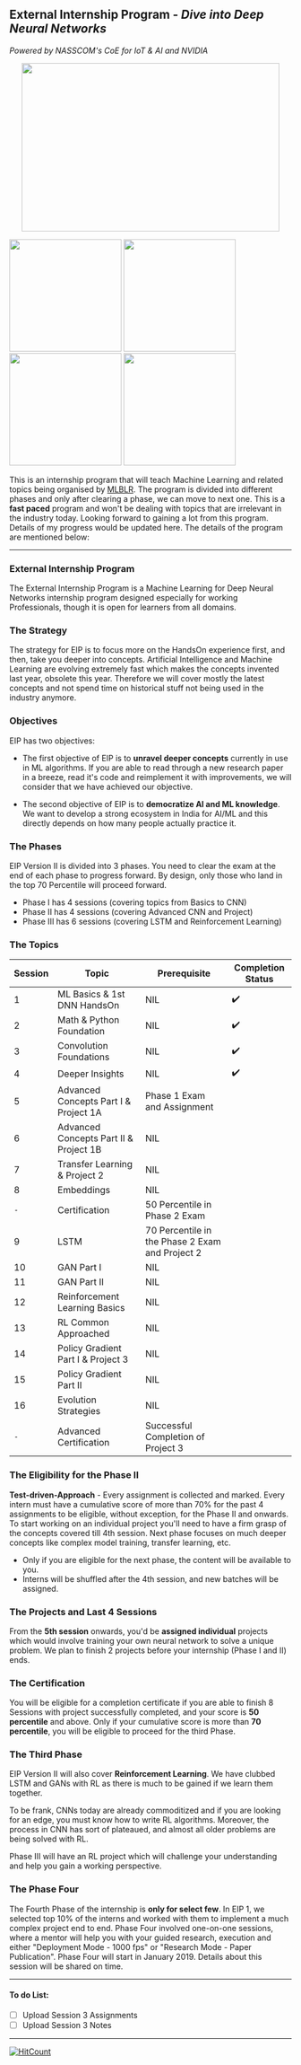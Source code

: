 ## **External Internship Program** -  _Dive into Deep Neural Networks_
_Powered by NASSCOM's CoE for IoT & AI and NVIDIA_
<p align="center">
  <img width="460" height="300" src="https://4.bp.blogspot.com/-jfw_hLEXKII/XI27d5rxeOI/AAAAAAAAYmE/iV05TysWKlAOM6jg7kV28-k7osbVfN3IACLcBGAs/s1600/EIP3.png">
</p>
  
<p float="center">
  <img src="https://1.bp.blogspot.com/-6SbS15aFhHg/XI29kcqBcdI/AAAAAAAAYmQ/f4gZDyRzTUM4dw-MGKSiuPTmLoTR08q6wCLcBGAs/s1600/nvidia.png" width="200" />
  <img src="https://2.bp.blogspot.com/-kQOgbvDO5xk/XI29kbjm5mI/AAAAAAAAYmY/pRL3bUiGSAUM1qjqd-rnbmd2YAxUgkoaQCLcBGAs/s1600/NASSCOM.png" width="200" />
  <img src="https://1.bp.blogspot.com/-RgpqmU7d4aE/XI29kSxsH0I/AAAAAAAAYmU/MuJyTjXubpko2ywatNFdUy2uCKUH4ozWgCLcBGAs/s1600/Ktech.png" width="200" /> 
  <img src="https://2.bp.blogspot.com/-ym4HVFpGw6s/XI293VubjFI/AAAAAAAAYmo/Aok3kIF6KKQQS9wva7Q81ot7pY0Rl2LUwCLcBGAs/s1600/DCAI.png" width="200" />
</p>
  
This is an internship program that will teach Machine Learning and related topics being organised by [MLBLR](https://mlblr.com/). The program is divided into different phases and only after clearing a phase, we can move to next one. This is a **fast paced** program and won't be dealing with topics that are irrelevant in the industry today. Looking forward to gaining a lot from this program. Details of my progress would be updated here. The details of the program are mentioned below:
___
  
### External Internship Program
  
The External Internship Program is a Machine Learning for Deep Neural Networks internship program designed especially for working Professionals, though it is open for learners from all domains.  
  
### The Strategy

The strategy for EIP is to focus more on the HandsOn experience first, and then, take you deeper into concepts. Artificial Intelligence and Machine Learning are evolving extremely fast which makes the concepts invented last year, obsolete this year. Therefore we will cover mostly the latest concepts and not spend time on historical stuff not being used in the industry anymore.  
  
### Objectives
EIP has two objectives:

- The first objective of EIP is to **unravel deeper concepts** currently in use in ML algorithms. If you are able to read through a new research paper in a breeze, read it's code and reimplement it with improvements, we will consider that we have achieved our objective.

- The second objective of EIP is to **democratize AI and ML knowledge**. We want to develop a strong ecosystem in India for AI/ML and this directly depends on how many people actually practice it.  
  
### The Phases
EIP Version II is divided into 3 phases. You need to clear the exam at the end of each phase to progress forward. By design, only those who land in the top 70 Percentile will proceed forward.

- Phase I has 4 sessions (covering topics from Basics to CNN)
- Phase II has 4 sessions (covering Advanced CNN and Project)
- Phase III has 6 sessions (covering LSTM and Reinforcement Learning)

### The Topics
Session | Topic | Prerequisite | Completion Status
------- | ----- | ------------ | -----------------
1	| ML Basics & 1st DNN HandsOn	| NIL | :heavy_check_mark:
2	| Math & Python Foundation	| NIL | :heavy_check_mark:
3	| Convolution Foundations	| NIL | :heavy_check_mark:
4	| Deeper Insights	| NIL | :heavy_check_mark:
5	| Advanced Concepts Part I & Project 1A	| Phase 1 Exam and Assignment
6	| Advanced Concepts Part II & Project 1B	| NIL
7	| Transfer Learning & Project 2	| NIL
8	| Embeddings	| NIL
`-` | Certification	| 50 Percentile in Phase 2 Exam
9	| LSTM	| 70 Percentile in the Phase 2 Exam and Project 2
10	| GAN Part I	| NIL
11	| GAN Part II	| NIL
12	| Reinforcement Learning Basics	| NIL
13	| RL Common Approached	| NIL
14	| Policy Gradient Part I & Project 3	| NIL
15	| Policy Gradient Part II	| NIL
16	| Evolution Strategies	| NIL
`-` | Advanced Certification	| Successful Completion of Project 3
  
  
### The Eligibility for the Phase II
**Test-driven-Approach** - Every assignment is collected and marked. Every intern must have a cumulative score of more than 70% for the past 4 assignments to be eligible, without exception, for the Phase II and onwards. To start working on an individual project you'll need to have a firm grasp of the concepts covered till 4th session. Next phase focuses on much deeper concepts like complex model training, transfer learning, etc.  
- Only if you are eligible for the next phase, the content will be available to you.  
- Interns will be shuffled after the 4th session, and new batches will be assigned.  
  
### The Projects and Last 4 Sessions
From the **5th session** onwards, you'd be **assigned individual** projects which would involve training your own neural network to solve a unique problem. We plan to finish 2 projects before your internship (Phase I and II) ends.  

### The Certification
You will be eligible for a completion certificate if you are able to finish 8 Sessions with project successfully completed, and your score is **50 percentile** and above. Only if your cumulative score is more than **70 percentile**, you will be eligible to proceed for the third Phase.  

### The Third Phase
EIP Version II will also cover **Reinforcement Learning**. We have clubbed LSTM and GANs with RL as there is much to be gained if we learn them together.  
  
To be frank, CNNs today are already commoditized and if you are looking for an edge, you must know how to write RL algorithms. Moreover, the process in CNN has sort of plateaued, and almost all older problems are being solved with RL.  
  
Phase III will have an RL project which will challenge your understanding and help you gain a working perspective.  

### The Phase Four
The Fourth Phase of the internship is **only for select few**. In EIP 1, we selected top 10% of the interns and worked with them to implement a much complex project end to end. Phase Four involved one-on-one sessions, where a mentor will help you with your guided research, execution and either "Deployment Mode - 1000 fps" or "Research Mode - Paper Publication". Phase Four will start in January 2019. Details about this session will be shared on time.  
___
#### To do List:
- [ ] Upload Session 3 Assignments
- [ ] Upload Session 3 Notes
___
[![HitCount](http://hits.dwyl.io/sin2akshay/External-Internship-Program-2.0-Machine-Learning-for-Deep-Neural-Networks.svg)](http://hits.dwyl.io/sin2akshay/External-Internship-Program-2.0-Machine-Learning-for-Deep-Neural-Networks)
